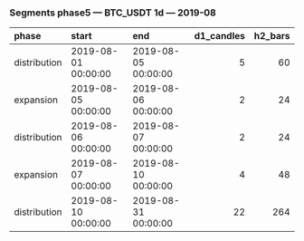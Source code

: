 ### Segments phase5 — BTC_USDT 1d — 2019-08

| phase        | start               | end                 |   d1_candles |   h2_bars |
|:-------------|:--------------------|:--------------------|-------------:|----------:|
| distribution | 2019-08-01 00:00:00 | 2019-08-05 00:00:00 |            5 |        60 |
| expansion    | 2019-08-05 00:00:00 | 2019-08-06 00:00:00 |            2 |        24 |
| distribution | 2019-08-06 00:00:00 | 2019-08-07 00:00:00 |            2 |        24 |
| expansion    | 2019-08-07 00:00:00 | 2019-08-10 00:00:00 |            4 |        48 |
| distribution | 2019-08-10 00:00:00 | 2019-08-31 00:00:00 |           22 |       264 |